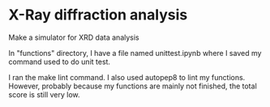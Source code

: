 # X-Ray diffraction analysis

Make a simulator for XRD data analysis

In "functions" directory, I have a file named unittest.ipynb where I saved my command used to do unit test.

I ran the make lint command.
I also used autopep8 to lint my functions.
However, probably because my functions are mainly not finished, the total score is still very low.
